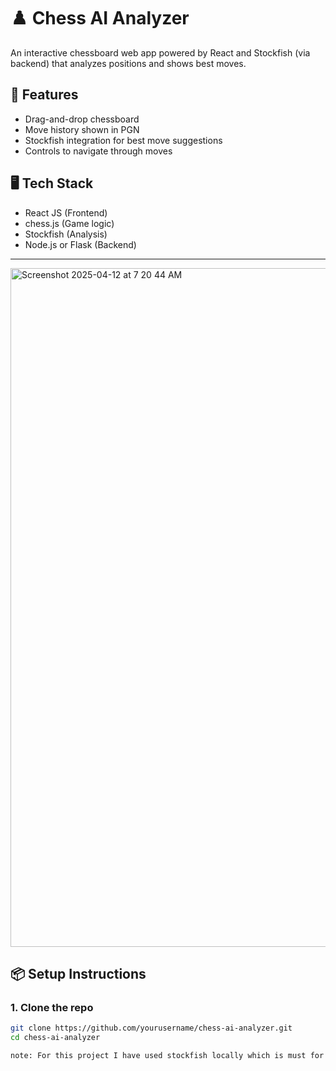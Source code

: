 # ♟️ Chess AI Analyzer

An interactive chessboard web app powered by React and Stockfish (via backend) that analyzes positions and shows best moves.

## 🚀 Features

- Drag-and-drop chessboard
- Move history shown in PGN
- Stockfish integration for best move suggestions
- Controls to navigate through moves

## 🖥️ Tech Stack

- React JS (Frontend)
- chess.js (Game logic)
- Stockfish (Analysis)
- Node.js or Flask (Backend)

---
<img width="1086" alt="Screenshot 2025-04-12 at 7 20 44 AM" src="https://github.com/user-attachments/assets/67cf203c-8629-4e6d-84cc-315edfda381d" />

## 📦 Setup Instructions

### 1. Clone the repo

```bash
git clone https://github.com/yourusername/chess-ai-analyzer.git
cd chess-ai-analyzer

note: For this project I have used stockfish locally which is must for the back-end to work 
